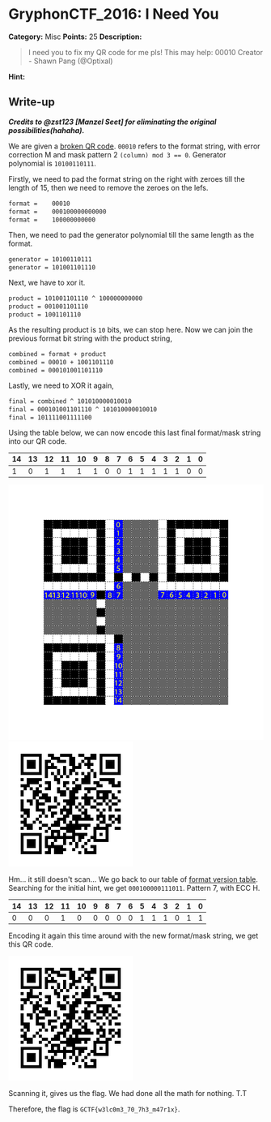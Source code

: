 # GryphonCTF_2016: I Need You

**Category:** Misc
**Points:** 25
**Description:**

>I need you to fix my QR code for me pls! This may help: 00010
Creator - Shawn Pang (@Optixal)

**Hint:**

>

## Write-up

***Credits to @zst123 [Manzel Seet] for eliminating the original possibilities(hahaha).***

We are given a [broken QR code](original.png).
`00010` refers to the format string, with error correction M and mask pattern 2 `(column) mod 3 == 0`.
Generator polynomial is `10100110111`.

Firstly, we need to pad the format string on the right with zeroes till the length of 15, then we need to remove the zeroes on the lefs.

    format =    00010
    format =    000100000000000
    format =    100000000000

Then, we need to pad the generator polynomial till the same length as the format.

    generator = 10100110111
    generator = 101001101110

Next, we have to xor it.

    product = 101001101110 ^ 100000000000
    product = 001001101110
    product = 1001101110

As the resulting product is `10` bits, we can stop here. Now we can join the previous format bit string with the product string,

    combined = format + product
    combined = 00010 + 1001101110
    combined = 000101001101110

Lastly, we need to XOR it again,

    final = combined ^ 101010000010010
    final = 000101001101110 ^ 101010000010010
    final = 101111001111100

Using the table below, we can now encode this last final format/mask string into our QR code.

| 14 | 13 | 12 | 11 | 10 | 9  | 8  | 7  | 6  | 5  | 4  |  3 | 2  | 1  | 0  |
|----|----|----|----|----|----|----|----|----|----|----|----|----|----|----|
| 1  | 0  | 1  | 1  | 1  | 1  | 0  | 0  | 1  | 1  | 1  | 1  | 1  | 0  | 0  |

![format](format.png)
![attempt](failed/re-attempt.png)

Hm... it still doesn't scan... We go back to our table of [format version table](http://www.thonky.com/qr-code-tutorial/format-version-tables). Searching for the initial hint, we get `000100000111011`. Pattern 7, with ECC H.

| 14 | 13 | 12 | 11 | 10 | 9  | 8  | 7  | 6  | 5  | 4  |  3 | 2  | 1  | 0  |
|----|----|----|----|----|----|----|----|----|----|----|----|----|----|----|
| 0  | 0  | 0  | 1  | 0  | 0  | 0  | 0  | 0  | 1  | 1  | 1  | 0  | 1  | 1  |

Encoding it again this time around with the new format/mask string, we get this QR code.

![final](final.png) 

Scanning it, gives us the flag. We had done all the math for nothing. T.T

Therefore, the flag is `GCTF{w3lc0m3_70_7h3_m47r1x}`.
